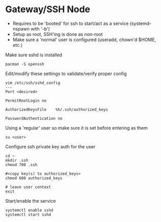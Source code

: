 Gateway/SSH Node
================
* Requires to be 'booted' for ssh to start/act as a service (systemd-nspawn with '-b')
* Setup as root, SSH'ing is done as non-root
* Make sure a 'normal' user is configured (useradd, chown'd $HOME, etc.)

Make sure sshd is installed
```
pacman -S openssh
```

Edit/modify these settings to validate/verify proper config

```
vim /etc/ssh/sshd_config
---
Port <desired>

PermitRootLogin no

AuthorizedKeysFile    %h/.ssh/authorized_keys

PasswordAuthentication no
```

Using a 'regular' user so make sure it is set before entering as them

```
su <user> 
```

Configure ssh private key auth for the user
```
cd ~
mkdir .ssh
chmod 700 .ssh

#<copy key(s) to authorized_keys>
chmod 600 authorized_keys

# leave user context
exit
```

Start/enable the service
```
systemctl enable sshd
systemctl start sshd
```
